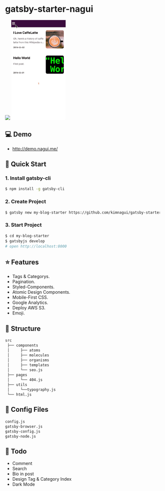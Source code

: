 # gatsby-starter-nagui

<img src="./content/assets/demo-pc.gif" width="500">

<img src="./content/assets/demo-mobile.gif" height="325">

## :computer: Demo

-   <http://demo.nagui.me/>

## :rocket: Quick Start

### 1. Install gatsby-cli

```sh
$ npm install -g gatsby-cli
```

### 2. Create Project

```sh
$ gatsby new my-blog-starter https://github.com/kimnagui/gatsby-starter-nagui
```

### 3. Start Project

```sh
$ cd my-blog-starter
$ gatsbyjs develop
# open http://localhost:8000
```

## :star: Features

-   Tags & Categorys.
-   Pagination.
-   Styled-Components.
-   Atomic Design Components.
-   Mobile-First CSS.
-   Google Analytics.
-   Deploy AWS S3.
-   Emoji.

## :open_file_folder: Structure

```
src
 ├── components
 │     ├── atoms
 │     ├── molecules
 │     ├── organisms
 │     ├── templates
 │     └── seo.js
 ├── pages
 │     └── 404.js
 ├── utils
 │     └──typography.js
 └── html.js
```

## :wrench: Config Files

```
config.js
gatsby-browser.js
gatsby-config.js
gatsby-node.js
```

## :dart: Todo

-   Comment
-   Search
-   Bio in post
-   Design Tag & Category Index
-   Dark Mode
